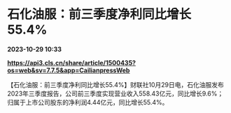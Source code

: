 # 石化油服：前三季度净利同比增长55.4%

**2023-10-29 10:33**

**https://api3.cls.cn/share/article/1500435?os=web&sv=7.7.5&app=CailianpressWeb**

【石化油服：前三季度净利同比增长55.4%】财联社10月29日电，石化油服发布2023年三季度报告，公司前三季度实现营业收入558.43亿元，同比增长9.6%；归属于上市公司股东的净利润4.44亿元，同比增长55.4%。